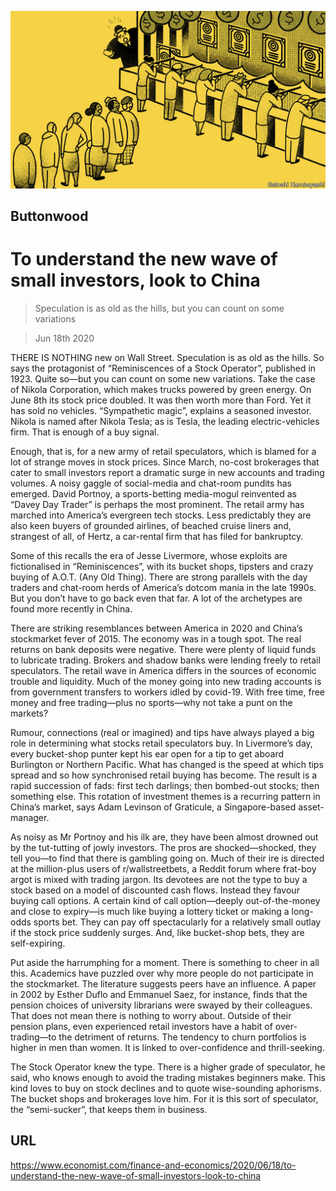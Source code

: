 ![](./images/20200620_FND001_0.jpg)

## Buttonwood

# To understand the new wave of small investors, look to China

> Speculation is as old as the hills, but you can count on some variations

> Jun 18th 2020

THERE IS NOTHING new on Wall Street. Speculation is as old as the hills. So says the protagonist of “Reminiscences of a Stock Operator”, published in 1923. Quite so—but you can count on some new variations. Take the case of Nikola Corporation, which makes trucks powered by green energy. On June 8th its stock price doubled. It was then worth more than Ford. Yet it has sold no vehicles. “Sympathetic magic”, explains a seasoned investor. Nikola is named after Nikola Tesla; as is Tesla, the leading electric-vehicles firm. That is enough of a buy signal.

Enough, that is, for a new army of retail speculators, which is blamed for a lot of strange moves in stock prices. Since March, no-cost brokerages that cater to small investors report a dramatic surge in new accounts and trading volumes. A noisy gaggle of social-media and chat-room pundits has emerged. David Portnoy, a sports-betting media-mogul reinvented as “Davey Day Trader” is perhaps the most prominent. The retail army has marched into America’s evergreen tech stocks. Less predictably they are also keen buyers of grounded airlines, of beached cruise liners and, strangest of all, of Hertz, a car-rental firm that has filed for bankruptcy.

Some of this recalls the era of Jesse Livermore, whose exploits are fictionalised in “Reminiscences”, with its bucket shops, tipsters and crazy buying of A.O.T. (Any Old Thing). There are strong parallels with the day traders and chat-room herds of America’s dotcom mania in the late 1990s. But you don’t have to go back even that far. A lot of the archetypes are found more recently in China.

There are striking resemblances between America in 2020 and China’s stockmarket fever of 2015. The economy was in a tough spot. The real returns on bank deposits were negative. There were plenty of liquid funds to lubricate trading. Brokers and shadow banks were lending freely to retail speculators. The retail wave in America differs in the sources of economic trouble and liquidity. Much of the money going into new trading accounts is from government transfers to workers idled by covid-19. With free time, free money and free trading—plus no sports—why not take a punt on the markets?

Rumour, connections (real or imagined) and tips have always played a big role in determining what stocks retail speculators buy. In Livermore’s day, every bucket-shop punter kept his ear open for a tip to get aboard Burlington or Northern Pacific. What has changed is the speed at which tips spread and so how synchronised retail buying has become. The result is a rapid succession of fads: first tech darlings; then bombed-out stocks; then something else. This rotation of investment themes is a recurring pattern in China’s market, says Adam Levinson of Graticule, a Singapore-based asset-manager.

As noisy as Mr Portnoy and his ilk are, they have been almost drowned out by the tut-tutting of jowly investors. The pros are shocked—shocked, they tell you—to find that there is gambling going on. Much of their ire is directed at the million-plus users of r/wallstreetbets, a Reddit forum where frat-boy argot is mixed with trading jargon. Its devotees are not the type to buy a stock based on a model of discounted cash flows. Instead they favour buying call options. A certain kind of call option—deeply out-of-the-money and close to expiry—is much like buying a lottery ticket or making a long-odds sports bet. They can pay off spectacularly for a relatively small outlay if the stock price suddenly surges. And, like bucket-shop bets, they are self-expiring.

Put aside the harrumphing for a moment. There is something to cheer in all this. Academics have puzzled over why more people do not participate in the stockmarket. The literature suggests peers have an influence. A paper in 2002 by Esther Duflo and Emmanuel Saez, for instance, finds that the pension choices of university librarians were swayed by their colleagues. That does not mean there is nothing to worry about. Outside of their pension plans, even experienced retail investors have a habit of over-trading—to the detriment of returns. The tendency to churn portfolios is higher in men than women. It is linked to over-confidence and thrill-seeking.

The Stock Operator knew the type. There is a higher grade of speculator, he said, who knows enough to avoid the trading mistakes beginners make. This kind loves to buy on stock declines and to quote wise-sounding aphorisms. The bucket shops and brokerages love him. For it is this sort of speculator, the “semi-sucker”, that keeps them in business.

## URL

https://www.economist.com/finance-and-economics/2020/06/18/to-understand-the-new-wave-of-small-investors-look-to-china
